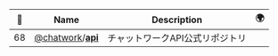 |:star2: | Name | Description | 🌍|
|---|---|---|---|
|68|[@chatwork](https://github.com/chatwork)/[**api**](https://github.com/chatwork/api)|チャットワークAPI公式リポジトリ||

